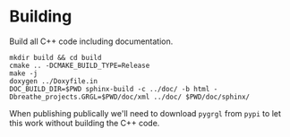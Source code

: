 # Building

Build all C++ code including documentation.

```
mkdir build && cd build
cmake .. -DCMAKE_BUILD_TYPE=Release
make -j
doxygen ../Doxyfile.in
DOC_BUILD_DIR=$PWD sphinx-build -c ../doc/ -b html -Dbreathe_projects.GRGL=$PWD/doc/xml ../doc/ $PWD/doc/sphinx/
```

When publishing publically we'll need to download `pygrgl` from `pypi` to let this work without building the C++ code.
